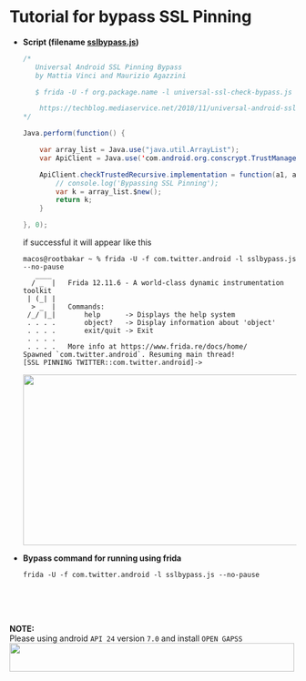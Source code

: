 # Tutorial for bypass SSL Pinning

* **Script (filename [sslbypass.js](https://github.com/rootbakar/Frida/blob/master/sslbypass.js))**

  ```java
  /* 
     Universal Android SSL Pinning Bypass
     by Mattia Vinci and Maurizio Agazzini 

     $ frida -U -f org.package.name -l universal-ssl-check-bypass.js --no-pause

      https://techblog.mediaservice.net/2018/11/universal-android-ssl-check-bypass-2/
  */

  Java.perform(function() {

      var array_list = Java.use("java.util.ArrayList");
      var ApiClient = Java.use('com.android.org.conscrypt.TrustManagerImpl');

      ApiClient.checkTrustedRecursive.implementation = function(a1, a2, a3, a4, a5, a6) {
          // console.log('Bypassing SSL Pinning');
          var k = array_list.$new();
          return k;
      }

  }, 0);
  ```
  
  if successful it will appear like this
  
  ```
  macos@rootbakar ~ % frida -U -f com.twitter.android -l sslbypass.js --no-pause
     ____
    / _  |   Frida 12.11.6 - A world-class dynamic instrumentation toolkit
   | (_| |
    > _  |   Commands:
   /_/ |_|       help      -> Displays the help system
   . . . .       object?   -> Display information about 'object'
   . . . .       exit/quit -> Exit
   . . . .
   . . . .   More info at https://www.frida.re/docs/home/
  Spawned `com.twitter.android`. Resuming main thread!                    
  [SSL PINNING TWITTER::com.twitter.android]->  
  ```
  
  <img src="http://cdn-file.progress28.com/ssl-pinning.png" width="500px" height="300px" />    
      
  
* **Bypass command for running using frida**

  ```frida -U -f com.twitter.android -l sslbypass.js --no-pause```
  
<br><br><br>  
  
**NOTE:**<br>
Please using android `API 24` version `7.0` and install `OPEN GAPSS`<br>
<img src="http://cdn-file.progress28.com/genymotion.png" width="500px" height="50px" /> 
